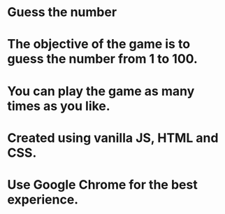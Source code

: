 # Guess the number

# The objective of the game is to guess the number from 1 to 100.
# You can play the game as many times as you like.
# Created using vanilla JS, HTML and CSS.
# Use Google Chrome for the best experience.
